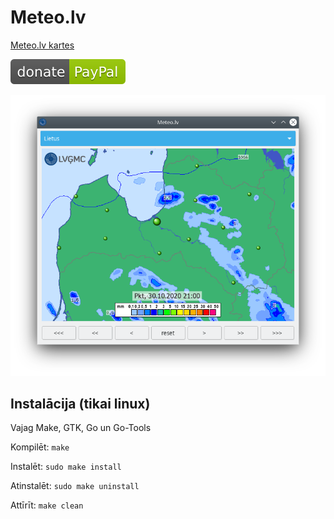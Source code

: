 # Meteo.lv

[Meteo.lv kartes](https://www.meteo.lv/laiks/nokrisni/?nid=557)

[![Donate](paypal.svg?raw=true)](https://www.paypal.me/ugjka)

![screenshot](screenshot.png?raw=true)

## Instalācija (tikai linux)

Vajag Make, GTK, Go un Go-Tools

Kompilēt: `make`

Instalēt: `sudo make install`

Atinstalēt: `sudo make uninstall`

Attīrīt: `make clean`
